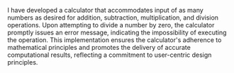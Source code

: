I have developed a calculator that accommodates input of as many numbers as desired for addition, subtraction, multiplication, and division operations. Upon attempting to divide a number by zero, the calculator promptly issues an error message, indicating the impossibility of executing the operation. This implementation ensures the calculator's adherence to mathematical principles and promotes the delivery of accurate computational results, reflecting a commitment to user-centric design principles.

